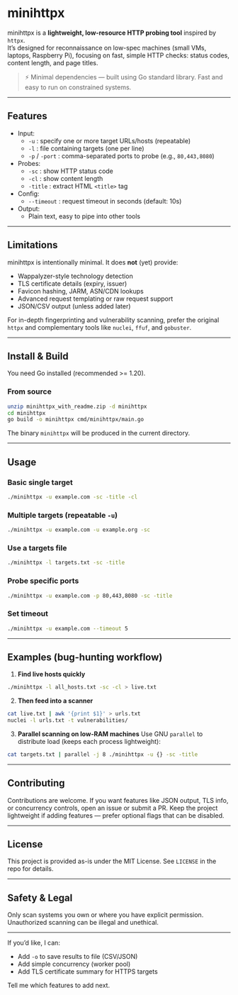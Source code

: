 # minihttpx

minihttpx is a **lightweight, low-resource HTTP probing tool** inspired by `httpx`.  
It’s designed for reconnaissance on low-spec machines (small VMs, laptops, Raspberry Pi), focusing on fast, simple HTTP checks: status codes, content length, and page titles.  

> ⚡ Minimal dependencies — built using Go standard library. Fast and easy to run on constrained systems.

---

## Features

- Input:
  - `-u` : specify one or more target URLs/hosts (repeatable)
  - `-l` : file containing targets (one per line)
  - `-p` / `-port` : comma-separated ports to probe (e.g., `80,443,8080`)
- Probes:
  - `-sc` : show HTTP status code
  - `-cl` : show content length
  - `-title` : extract HTML `<title>` tag
- Config:
  - `--timeout` : request timeout in seconds (default: 10s)
- Output:
  - Plain text, easy to pipe into other tools

---

## Limitations

minihttpx is intentionally minimal. It does **not** (yet) provide:
- Wappalyzer-style technology detection
- TLS certificate details (expiry, issuer)
- Favicon hashing, JARM, ASN/CDN lookups
- Advanced request templating or raw request support
- JSON/CSV output (unless added later)

For in-depth fingerprinting and vulnerability scanning, prefer the original `httpx` and complementary tools like `nuclei`, `ffuf`, and `gobuster`.

---

## Install & Build

You need Go installed (recommended >= 1.20).

### From source
```bash
unzip minihttpx_with_readme.zip -d minihttpx
cd minihttpx
go build -o minihttpx cmd/minihttpx/main.go
```

The binary `minihttpx` will be produced in the current directory.

---

## Usage

### Basic single target
```bash
./minihttpx -u example.com -sc -title -cl
```

### Multiple targets (repeatable `-u`)
```bash
./minihttpx -u example.com -u example.org -sc
```

### Use a targets file
```bash
./minihttpx -l targets.txt -sc -title
```

### Probe specific ports
```bash
./minihttpx -u example.com -p 80,443,8080 -sc -title
```

### Set timeout
```bash
./minihttpx -u example.com --timeout 5
```

---

## Examples (bug-hunting workflow)

1. **Find live hosts quickly**
```bash
./minihttpx -l all_hosts.txt -sc -cl > live.txt
```

2. **Then feed into a scanner**
```bash
cat live.txt | awk '{print $1}' > urls.txt
nuclei -l urls.txt -t vulnerabilities/
```

3. **Parallel scanning on low-RAM machines**
Use GNU `parallel` to distribute load (keeps each process lightweight):
```bash
cat targets.txt | parallel -j 8 ./minihttpx -u {} -sc -title
```

---

## Contributing

Contributions are welcome. If you want features like JSON output, TLS info, or concurrency controls, open an issue or submit a PR. Keep the project lightweight if adding features — prefer optional flags that can be disabled.

---

## License

This project is provided as-is under the MIT License. See `LICENSE` in the repo for details.

---

## Safety & Legal

Only scan systems you own or where you have explicit permission. Unauthorized scanning can be illegal and unethical.

---

If you’d like, I can:
- Add `-o` to save results to file (CSV/JSON)
- Add simple concurrency (worker pool)
- Add TLS certificate summary for HTTPS targets

Tell me which features to add next.
